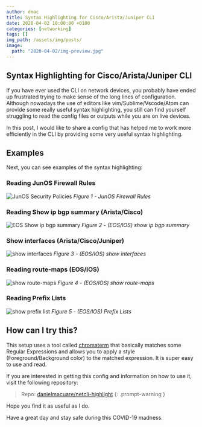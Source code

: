 ```yaml
---
author: dmac
title: Syntax Highlighting for Cisco/Arista/Juniper CLI
date: 2020-04-02 10:00:00 +0100
categories: [networking]
tags: []
img_path: /assets/img/posts/
image: 
  path: "2020-04-02/img-preview.jpg"
---
```


## Syntax Highlighting for Cisco/Arista/Juniper CLI

If you have ever used the CLI on network devices, you probably have ended up frustrated trying to make sense of the long lines of configuration. Although nowadays the use of editors like vim/Sublime/Vscode/Atom can provide some really useful syntax highlighting, you still can find yourself struggling to read the config files or outputs while you are on live devices.

In this post, I would like to share a config that has helped me to work more efficiently in the CLI by providing some very useful syntax highlighting.

## Examples

Next, you can see examples of the syntax highlighting:

### Reading JunOS Firewall Rules

![JunOS Security Policies](2020-04-02/fig1-junos-sec-policies.jpg)
_Figure 1 - JunOS Firewall Rules_

### Reading Show ip bgp summary (Arista/Cisco)

![EOS Show ip bgp summary](2020-04-02/fig2-eos-show-ip-bgp-summary.jpg)
_Figure 2 - (EOS/IOS) show ip bgp summary_

### Show interfaces (Arista/Cisco/Juniper)

![show interfaces](2020-04-02/fig3-ios-show-interfaces.jpg)
_Figure 3 - (EOS/IOS) show interfaces_

### Reading route-maps (EOS/IOS)

![show route-maps](2020-04-02/fig4-ios-show-route-maps.jpg)
_Figure 4 - (EOS/IOS) show route-maps_

### Reading Prefix Lists

![show prefix list](2020-04-02/fig5-ios-prefix-lists.jpg)
_Figure 5 - (EOS/IOS) Prefix Lists_

## How can I try this?

This setup uses a tool called [chromaterm](https://github.com/hSaria/ChromaTerm) that basically matches some Regular Expressions and allows you to apply a style (Foreground/Background color) to the matched expression. It is super easy to use and read.

If you are interested in getting this config and information on how to use it, visit the following repository:

> Repo: [danielmacuare/netcli-highlight](https://github.com/danielmacuare/netcli-highlight)
{: .prompt-warning }

Hope you find it as useful as I do.

Have a great day and stay safe during this COVID-19 madness.
